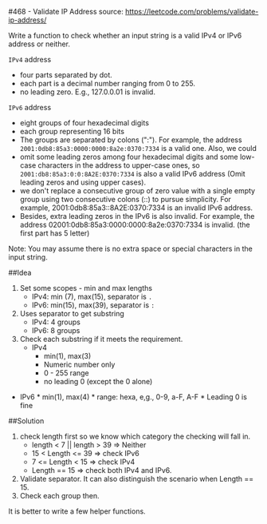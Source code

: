 #468 - Validate IP Address
source: https://leetcode.com/problems/validate-ip-address/

Write a function to check whether an input string is a valid IPv4 or IPv6 address or neither.

``IPv4`` address

* four parts separated by dot.
* each part is a decimal number ranging from 0 to 255.
* no leading zero. E.g., 127.0.0.01 is invalid.

``IPv6`` address

* eight groups of four hexadecimal digits
* each group representing 16 bits
* The groups are separated by colons (":"). For example, the address ``2001:0db8:85a3:0000:0000:8a2e:0370:7334`` is a valid one. Also, we could 
* omit some leading zeros among four hexadecimal digits and some low-case characters in the address to upper-case ones, so ``2001:db8:85a3:0:0:8A2E:0370:7334`` is also a valid IPv6 address (Omit leading zeros and using upper cases).
* we don't replace a consecutive group of zero value with a single empty group using two consecutive colons (::) to pursue simplicity. For example, 2001:0db8:85a3::8A2E:0370:7334 is an invalid IPv6 address.
* Besides, extra leading zeros in the IPv6 is also invalid. For example, the address 02001:0db8:85a3:0000:0000:8a2e:0370:7334 is invalid. (the first part has 5 letter)

Note: You may assume there is no extra space or special characters in the input string.

##Idea
1. Set some scopes - min and max lengths
	* IPv4: min (7), max(15), separator is `.`
	* IPv6: min(15), max(39), separator is `:`
2. Uses separator to get substring
	* IPv4: 4 groups
	* IPv6: 8 groups
3. Check each substring if it meets the requirement.
	* IPv4
		* min(1), max(3)
		* Numeric number only
		* 0 - 255 range
		* no leading 0 (except the 0 alone)
* IPv6
		* min(1), max(4)
		* range: hexa, e,g., 0-9, a-F, A-F
		* Leading 0 is fine

##Solution
1. check length first so we know which category the checking will fall in.
	* length < 7 || length > 39 => Neither
	* 15 < Length <= 39 => check IPv6
	* 7 <= Length < 15 => check IPv4
	* Length == 15 => check both IPv4 and IPv6.
2. Validate separator. It can also distinguish the scenario when Length == 15.
3. Check each group then.

It is better to write a few helper functions.
